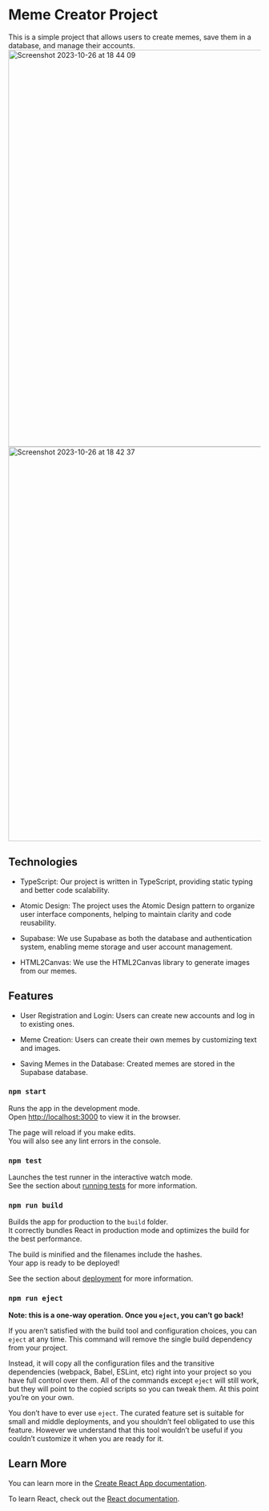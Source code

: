 # Meme Creator Project

This is a simple project that allows users to create memes, save them in a database, and manage their accounts.
<img width="791" alt="Screenshot 2023-10-26 at 18 44 09" src="https://github.com/1991Pawel/memes-generator/assets/43860287/4ad7268f-6125-4d19-a014-8e7f3c2ef987">
<img width="786" alt="Screenshot 2023-10-26 at 18 42 37" src="https://github.com/1991Pawel/memes-generator/assets/43860287/86628fba-59cd-442c-bdd9-087f0575689c">


## Technologies

- TypeScript: Our project is written in TypeScript, providing static typing and better code scalability.

- Atomic Design: The project uses the Atomic Design pattern to organize user interface components, helping to maintain clarity and code reusability.

- Supabase: We use Supabase as both the database and authentication system, enabling meme storage and user account management.

- HTML2Canvas: We use the HTML2Canvas library to generate images from our memes.

## Features

- User Registration and Login: Users can create new accounts and log in to existing ones.

- Meme Creation: Users can create their own memes by customizing text and images.

- Saving Memes in the Database: Created memes are stored in the Supabase database.



### `npm start`

Runs the app in the development mode.\
Open [http://localhost:3000](http://localhost:3000) to view it in the browser.

The page will reload if you make edits.\
You will also see any lint errors in the console.

### `npm test`

Launches the test runner in the interactive watch mode.\
See the section about [running tests](https://facebook.github.io/create-react-app/docs/running-tests) for more information.

### `npm run build`

Builds the app for production to the `build` folder.\
It correctly bundles React in production mode and optimizes the build for the best performance.

The build is minified and the filenames include the hashes.\
Your app is ready to be deployed!

See the section about [deployment](https://facebook.github.io/create-react-app/docs/deployment) for more information.

### `npm run eject`

**Note: this is a one-way operation. Once you `eject`, you can’t go back!**

If you aren’t satisfied with the build tool and configuration choices, you can `eject` at any time. This command will remove the single build dependency from your project.

Instead, it will copy all the configuration files and the transitive dependencies (webpack, Babel, ESLint, etc) right into your project so you have full control over them. All of the commands except `eject` will still work, but they will point to the copied scripts so you can tweak them. At this point you’re on your own.

You don’t have to ever use `eject`. The curated feature set is suitable for small and middle deployments, and you shouldn’t feel obligated to use this feature. However we understand that this tool wouldn’t be useful if you couldn’t customize it when you are ready for it.

## Learn More

You can learn more in the [Create React App documentation](https://facebook.github.io/create-react-app/docs/getting-started).

To learn React, check out the [React documentation](https://reactjs.org/).
